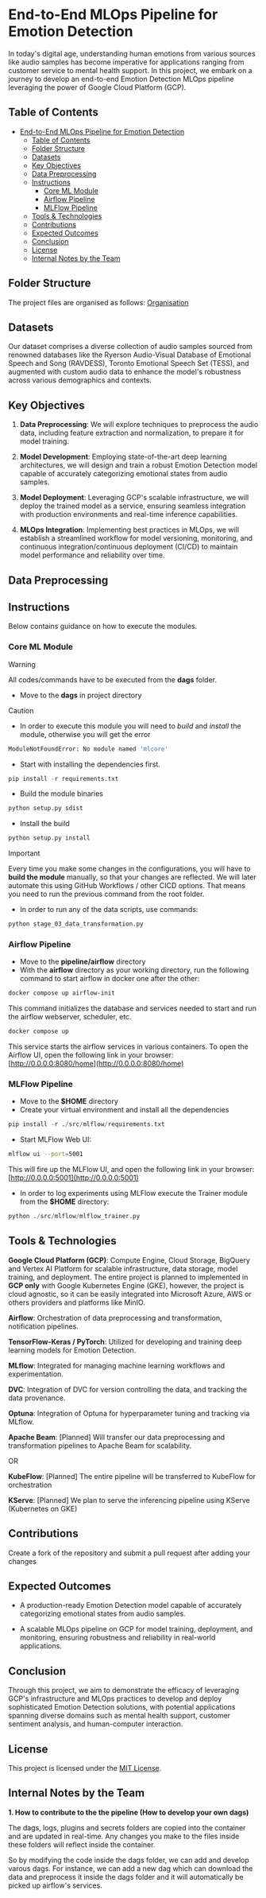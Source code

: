 # End-to-End MLOps Pipeline for Emotion Detection

In today's digital age, understanding human emotions from various sources like audio samples has become imperative for applications ranging from customer service to mental health support. In this project, we embark on a journey to develop an end-to-end Emotion Detection MLOps pipeline leveraging the power of Google Cloud Platform (GCP).


## Table of Contents

- [End-to-End MLOps Pipeline for Emotion Detection](#end-to-end-mlops-pipeline-for-emotion-detection)
  - [Table of Contents](#table-of-contents)
  - [Folder Structure](#folder-structure)
  - [Datasets](#datasets)
  - [Key Objectives](#key-objectives)
  - [Data Preprocessing](#data-preprocessing)
  - [Instructions](#instructions)
    - [Core ML Module](#core-ml-module)
    - [Airflow Pipeline](#airflow-pipeline)
    - [MLFlow Pipeline](#mlflow-pipeline)
  - [Tools \& Technologies](#tools--technologies)
  - [Contributions](#contributions)
  - [Expected Outcomes](#expected-outcomes)
  - [Conclusion](#conclusion)
  - [License](#license)
  - [Internal Notes by the Team](#internal-notes-by-the-team)


## Folder Structure 

The project files are organised as follows:
[Organisation](tree.txt)
  

## Datasets

Our dataset comprises a diverse collection of audio samples sourced from renowned databases like the Ryerson Audio-Visual Database of Emotional Speech and Song (RAVDESS), Toronto Emotional Speech Set (TESS), and augmented with custom audio data to enhance the model's robustness across various demographics and contexts.


## Key Objectives

1. **Data Preprocessing**: We will explore techniques to preprocess the audio data, including feature extraction and normalization, to prepare it for model training.

2. **Model Development**: Employing state-of-the-art deep learning architectures, we will design and train a robust Emotion Detection model capable of accurately categorizing emotional states from audio samples.

3. **Model Deployment**: Leveraging GCP's scalable infrastructure, we will deploy the trained model as a service, ensuring seamless integration with production environments and real-time inference capabilities.

4. **MLOps Integration**: Implementing best practices in MLOps, we will establish a streamlined workflow for model versioning, monitoring, and continuous integration/continuous deployment (CI/CD) to maintain model performance and reliability over time.


## Data Preprocessing



## Instructions

Below contains guidance on how to execute the modules.


### Core ML Module


  > [!WARNING]
  > All codes/commands have to be executed from the **dags** folder.
   - Move to the **dags** in project directory

  > [!CAUTION]
   - In order to execute this module you will need to *build* and *install* the module, otherwise you will get the error
  ```bash
  ModuleNotFoundError: No module named 'mlcore'
  ```

   - Start with installing the dependencies first.

   ```python
   pip install -r requirements.txt
   ```

   - Build the module binaries

   ```python
   python setup.py sdist
   ```

   - Install the build

   ```python
   python setup.py install
   ```

  > [!IMPORTANT]
  Every time you make some changes in the configurations, you will have to **build the module** manually, so that your changes are reflected. We will later automate this using GitHub Workflows / other CICD options.
That means you need to run the previous command from the root folder.


- In order to run any of the data scripts, use commands:
```python
python stage_03_data_transformation.py  
```


### Airflow Pipeline

- Move to the **pipeline/airflow** directory
- With the **airflow** directory as your working directory, run the following command to start airflow in docker one after the other:

```bash
docker compose up airflow-init
```
This command initializes the database and services needed to start and run the airflow webserver, scheduler, etc.

```bash
docker compose up
```
This service starts the airflow services in various containers.
To open the Airflow UI, open the following link in your browser:
[http://0.0.0.0:8080/home](http://0.0.0.0:8080/home)


### MLFlow Pipeline

- Move to the **$HOME** directory
- Create your virtual environment and install all the dependencies

```python
pip install -r ./src/mlflow/requirements.txt
```

- Start MLFlow Web UI:

```bash
mlflow ui --port=5001
```
This will fire up the MLFlow UI, and open the following link in your browser:
[http://0.0.0.0:5001](http://0.0.0.0:5001)

- In order to log experiments using MLFlow execute the Trainer module from the **$HOME** directory:

```python
python ./src/mlflow/mlflow_trainer.py
```

## Tools & Technologies

**Google Cloud Platform (GCP)**: Compute Engine, Cloud Storage, BigQuery and Vertex AI Platform for scalable infrastructure, data storage, model training, and deployment. The entire project is planned to implemented in **GCP only** with Google Kubernetes Engine (GKE), however, the project is cloud agnostic, so it can be easily integrated into Microsoft Azure, AWS or others providers and platforms like MinIO.

**Airflow**: Orchestration of data preprocessing and transformation, notification pipelines.

**TensorFlow-Keras / PyTorch**: Utilized for developing and training deep learning models for Emotion Detection.

**MLflow**: Integrated for managing machine learning workflows and experimentation.

**DVC**: Integration of DVC for version controlling the data, and tracking the data provenance.

**Optuna**: Integration of Optuna for hyperparameter tuning and tracking via MLflow.

**Apache Beam**: [Planned] Will transfer our data preprocessing and transformation pipelines to Apache Beam for scalability.

OR

**KubeFlow**: [Planned] The entire pipeline will be transferred to KubeFlow for orchestration


**KServe**: [Planned] We plan to serve the inferencing pipeline using KServe (Kubernetes on GKE)


## Contributions

Create a fork of the repository and submit a pull request after adding your changes


## Expected Outcomes

- A production-ready Emotion Detection model capable of accurately categorizing emotional states from audio samples.

- A scalable MLOps pipeline on GCP for model training, deployment, and monitoring, ensuring robustness and reliability in real-world applications.


## Conclusion

Through this project, we aim to demonstrate the efficacy of leveraging GCP's infrastructure and MLOps practices to develop and deploy sophisticated Emotion Detection solutions, with potential applications spanning diverse domains such as mental health support, customer sentiment analysis, and human-computer interaction.

## License

This project is licensed under the [MIT License](LICENSE).


## Internal Notes by the Team

**1. How to contribute to the the pipeline (How to develop your own dags)**

The dags, logs, plugins and secrets folders are copied into the container and are updated in real-time. Any changes you make to the files inside these folders will reflect inside the container.

So by modifying the code inside the dags folder, we can add and develop varous dags. For instance, we can add a new dag which can download the data and preprocess it inside the dags folder and it will automatically be picked up airflow's services.

